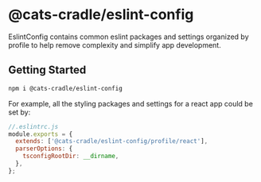 # @cats-cradle/eslint-config

EslintConfig contains common eslint packages and settings organized by profile
to help remove complexity and simplify app development.

## Getting Started

```bash
npm i @cats-cradle/eslint-config
```

For example, all the styling packages and settings for a react app could be set
by:

```javascript
//.eslintrc.js
module.exports = {
  extends: ['@cats-cradle/eslint-config/profile/react'],
  parserOptions: {
    tsconfigRootDir: __dirname,
  },
};
```
